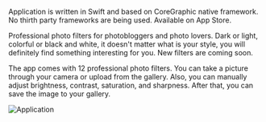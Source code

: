 Application is written in Swift and based on CoreGraphic native framework. No thirth party frameworks are being used. Available on App Store.

Professional photo filters for photobloggers and photo lovers. Dark or light, colorful or black and white, 
it doesn't matter what is your style, you will definitely find something interesting for you.
New filters are coming soon.

The app comes with 12 professional photo filters. You can take a picture through your camera or upload 
from the gallery. Also, you can manually adjust brightness, contrast, saturation, and sharpness. 
After that, you can save the image to your gallery.

![Application](https://3u576a.ch.files.1drv.com/y4m6Gca9WJbN7XFdSqbDRk2TiH1IIa7DE6wMFZff844ghvBN3xzYBEkKhqph2h7Q5cNMVcOkGw6n-YahwR0_07wHMokj_Q3vfXuZDxc8FFk7oLZC9LJmPAsAO9qwQ2u0MhkIQhOPSyiwioXp848pNlLDUX_BTo-7uOdG6FZqOihduHJZ0J9Q8IDsYjm3yCH0cpL0_k7FiWBSwkjGqQA_n4Lfg?width=1024&height=434&cropmode=none)
